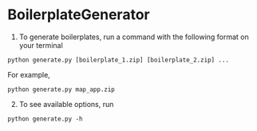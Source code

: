 # BoilerplateGenerator

1. To generate boilerplates, run a command with the following format on your terminal
```console
python generate.py [boilerplate_1.zip] [boilerplate_2.zip] ...
```
For example,
```console
python generate.py map_app.zip
```

2. To see available options, run
```console
python generate.py -h
```

